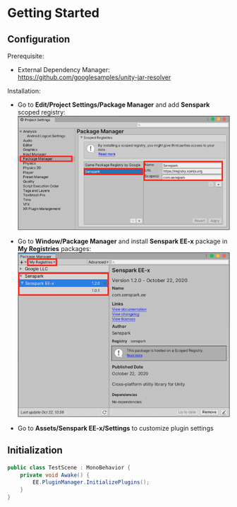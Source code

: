 # Getting Started
## Configuration
Prerequisite:

- External Dependency Manager: <https://github.com/googlesamples/unity-jar-resolver>

Installation:

- Go to **Edit/Project Settings/Package Manager** and add **Senspark** scoped registry:
![](getting-started-1.png)

- Go to **Window/Package Manager** and install **Senspark EE-x** package in **My Registries** packages:
![](getting-started-2.png)

- Go to **Assets/Senspark EE-x/Settings** to customize plugin settings

## Initialization
```csharp
public class TestScene : MonoBehavior {
    private void Awake() {
        EE.PluginManager.InitializePlugins();
    }
}
```
